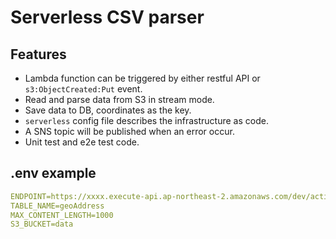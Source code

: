 # Serverless CSV parser

## Features

- Lambda function can be triggered by either restful API or `s3:ObjectCreated:Put` event.
- Read and parse data from S3 in stream mode.
- Save data to DB, coordinates as the key.
- `serverless` config file describes the infrastructure as code.
- A SNS topic will be published when an error occur.
- Unit test and e2e test code.

## .env example

``` yaml
ENDPOINT=https://xxxx.execute-api.ap-northeast-2.amazonaws.com/dev/actions/parse
TABLE_NAME=geoAddress
MAX_CONTENT_LENGTH=1000
S3_BUCKET=data
```
